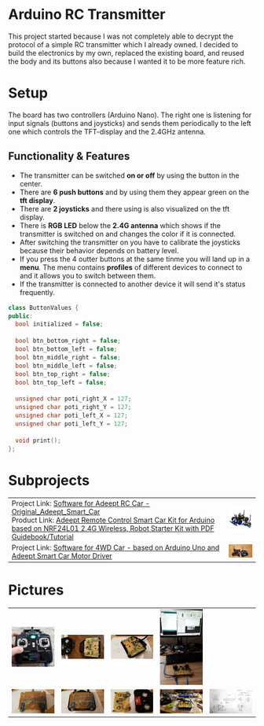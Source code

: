 # Arduino RC Transmitter

This project started because I was not completely able to decrypt the protocol of a simple RC transmitter which I already owned. I decided to build the electronics by my own, replaced the existing board, and reused the body and its buttons also because I wanted it to be more feature rich.

# Setup
The board has two controllers (Arduino Nano). The right one is listening for input signals (buttons and joysticks) and sends them periodically to the left one which controls the TFT-display and the 2.4GHz antenna.

## Functionality & Features
* The transmitter can be switched **on or off** by using the button in the center.
* There are **6 push buttons** and by using them they appear green on the **tft display**.
* There are **2 joysticks** and there using is also visualized on the tft display.
* There is **RGB LED** below the **2.4G antenna** which shows if the transmitter is switched on and changes the color if it is connected.
* After switching the transmitter on you have to calibrate the joysticks because their behavior depends on battery level.
* If you press the 4 outter buttons at the same tinme you will land up in a **menu**. The menu contains **profiles** of different devices to connect to and it allows you to switch between them.  
* If the transmitter is connected to another device it will send it's status frequently. 
```c++
class ButtonValues {
public:
  bool initialized = false;

  bool btn_bottom_right = false;
  bool btn_bottom_left = false;
  bool btn_middle_right = false;
  bool btn_middle_left = false;
  bool btn_top_right = false;
  bool btn_top_left = false;

  unsigned char poti_right_X = 127;
  unsigned char poti_right_Y = 127;
  unsigned char poti_left_X = 127;
  unsigned char poti_left_Y = 127;

  void print();
};
```

# Subprojects
<table>
  <tr><td>
    Project Link: <a href="/Original_Adeept_Smart_Car/README.md">Software for Adeept RC Car - Original_Adeept_Smart_Car</a> <br />
    Product Link: <a href="http://www.adeept.com/adeept-remote-control-smart-car-kit-for-arduino-based-on-nrf24l01-24g-wireless-robot-starter-kit-with-pdf-guidebook-tutorial_p0025_s0020.html">Adeept Remote Control Smart Car Kit for Arduino based on NRF24L01 2.4G Wireless, Robot Starter Kit with PDF Guidebook/Tutorial</a>
  </td>
  <td><img src="./Original_Adeept_Smart_Car/pics/0a53ef6784.jpg" alt="drawing" width="150"/></td>
</tr>
  
<tr><td>
Project Link: <a href="/4WD_RC_Car_AddeptDriverBoard/README.md">Software for 4WD Car - based on Arduino Uno and Adeept Smart Car Motor Driver</a>
  </td>
  <td><img src="./4WD_RC_Car_AddeptDriverBoard/pics/20181220_181335.jpg" alt="drawing" width="150"/></td>
</td></tr>
  
</table>

# Pictures
<table><tr>
  <td><img src="./pics/20180218_134300.jpg" alt="drawing" width="150"/></td>
  <td><img src="./pics/20180211_222924.jpg" alt="drawing" width="150"/></td>
  <td><img src="./pics/20180211_224645.jpg" alt="drawing" width="150"/></td>
  <td><img src="./pics/20180203_153620.jpg" alt="drawing" width="150"/></td>
</tr><tr>
  <td><img src="./pics/20180211_224707.jpg" alt="drawing" width="150"/></td>
  <td><img src="./pics/20180213_222834.jpg" alt="drawing" width="150"/></td>
  <td><img src="./pics/20180213_222848.jpg" alt="drawing" width="150"/></td>
  <td><img src="./pics/20180128_221520.jpg" alt="drawing" width="150"/></td>
  <td><img src="./pics/schema.jpg" alt="drawing" width="150"/></td>
</tr></table>
